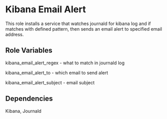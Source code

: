Kibana Email Alert
==================

This role installs a service that watches journald for kibana log and if matches with defined pattern, then sends an email
alert to specified email address.

Role Variables
--------------
kibana_email_alert_regex - what to match in journald log

kibana_email_alert_to - which email to send alert

kibana_email_alert_subject - email subject

Dependencies
------------

Kibana, Journald
